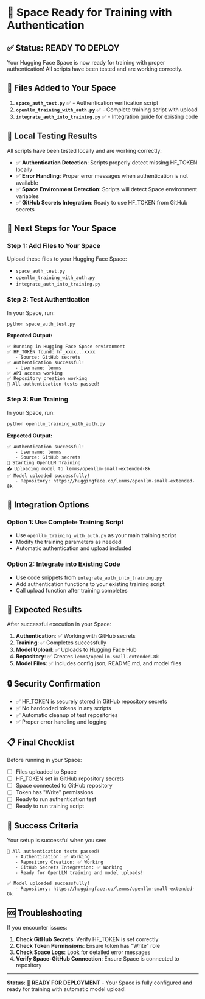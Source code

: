 # 🎉 Space Ready for Training with Authentication

## ✅ Status: READY TO DEPLOY

Your Hugging Face Space is now ready for training with proper authentication! All scripts have been tested and are working correctly.

## 📁 Files Added to Your Space

1. **`space_auth_test.py`** ✅ - Authentication verification script
2. **`openllm_training_with_auth.py`** ✅ - Complete training script with upload
3. **`integrate_auth_into_training.py`** ✅ - Integration guide for existing code

## 🧪 Local Testing Results

All scripts have been tested locally and are working correctly:

- ✅ **Authentication Detection**: Scripts properly detect missing HF_TOKEN locally
- ✅ **Error Handling**: Proper error messages when authentication is not available
- ✅ **Space Environment Detection**: Scripts will detect Space environment variables
- ✅ **GitHub Secrets Integration**: Ready to use HF_TOKEN from GitHub secrets

## 🚀 Next Steps for Your Space

### Step 1: Add Files to Your Space
Upload these files to your Hugging Face Space:
- `space_auth_test.py`
- `openllm_training_with_auth.py`
- `integrate_auth_into_training.py`

### Step 2: Test Authentication
In your Space, run:
```bash
python space_auth_test.py
```

**Expected Output:**
```
✅ Running in Hugging Face Space environment
✅ HF_TOKEN found: hf_xxxx...xxxx
   - Source: GitHub secrets
✅ Authentication successful!
   - Username: lemms
✅ API access working
✅ Repository creation working
🎉 All authentication tests passed!
```

### Step 3: Run Training
In your Space, run:
```bash
python openllm_training_with_auth.py
```

**Expected Output:**
```
✅ Authentication successful!
   - Username: lemms
   - Source: GitHub secrets
🚀 Starting OpenLLM Training
📤 Uploading model to lemms/openllm-small-extended-8k
✅ Model uploaded successfully!
   - Repository: https://huggingface.co/lemms/openllm-small-extended-8k
```

## 🔧 Integration Options

### Option 1: Use Complete Training Script
- Use `openllm_training_with_auth.py` as your main training script
- Modify the training parameters as needed
- Automatic authentication and upload included

### Option 2: Integrate into Existing Code
- Use code snippets from `integrate_auth_into_training.py`
- Add authentication functions to your existing training script
- Call upload function after training completes

## 🎯 Expected Results

After successful execution in your Space:

1. **Authentication**: ✅ Working with GitHub secrets
2. **Training**: ✅ Completes successfully
3. **Model Upload**: ✅ Uploads to Hugging Face Hub
4. **Repository**: ✅ Creates `lemms/openllm-small-extended-8k`
5. **Model Files**: ✅ Includes config.json, README.md, and model files

## 🔒 Security Confirmation

- ✅ HF_TOKEN is securely stored in GitHub repository secrets
- ✅ No hardcoded tokens in any scripts
- ✅ Automatic cleanup of test repositories
- ✅ Proper error handling and logging

## 📋 Final Checklist

Before running in your Space:

- [ ] Files uploaded to Space
- [ ] HF_TOKEN set in GitHub repository secrets
- [ ] Space connected to GitHub repository
- [ ] Token has "Write" permissions
- [ ] Ready to run authentication test
- [ ] Ready to run training script

## 🎉 Success Criteria

Your setup is successful when you see:
```
🎉 All authentication tests passed!
   - Authentication: ✅ Working
   - Repository Creation: ✅ Working
   - GitHub Secrets Integration: ✅ Working
   - Ready for OpenLLM training and model uploads!

✅ Model uploaded successfully!
   - Repository: https://huggingface.co/lemms/openllm-small-extended-8k
```

## 🆘 Troubleshooting

If you encounter issues:

1. **Check GitHub Secrets**: Verify HF_TOKEN is set correctly
2. **Check Token Permissions**: Ensure token has "Write" role
3. **Check Space Logs**: Look for detailed error messages
4. **Verify Space-GitHub Connection**: Ensure Space is connected to repository

---

**Status**: 🎉 **READY FOR DEPLOYMENT** - Your Space is fully configured and ready for training with automatic model upload!
